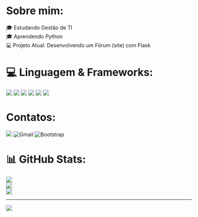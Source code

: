 # Sobre mim:
🎓 Estudando Gestão de TI<br>🎓 Aprendendo Python<br>💻 Projeto Atual: Desenvolvendo um Fórum (site) com Flask


# 💻 Linguagem & Frameworks:
<img src="https://img.shields.io/badge/python-3670A0?style=for-the-badge&logo=python&logoColor=ffdd54"> <img src="https://img.shields.io/badge/Anaconda-%2344A833.svg?style=for-the-badge&logo=anaconda&logoColor=white"> <img src="https://img.shields.io/badge/bootstrap-%23563D7C.svg?style=for-the-badge&logo=bootstrap&logoColor=white">  <img src="https://img.shields.io/badge/django-%23092E20.svg?style=for-the-badge&logo=django&logoColor=white"> <img src="https://img.shields.io/badge/flask-%23000.svg?style=for-the-badge&logo=flask&logoColor=white"> <img src="https://img.shields.io/badge/pandas-%23150458.svg?style=for-the-badge&logo=pandas&logoColor=white">
# Contatos:
<img src="https://img.shields.io/badge/WhatsApp-25D366?style=for-the-badge&logo=whatsapp&logoColor=white" a href="wa.me/5511934924789"> ![Gmail](	https://img.shields.io/badge/Gmail-D14836?style=for-the-badge&logo=gmail&logoColor=white) ![Bootstrap](https://img.shields.io/badge/bootstrap-%23563D7C.svg?style=for-the-badge&logo=bootstrap&logoColor=white)
# 📊 GitHub Stats:
![](https://github-readme-stats.vercel.app/api?username=LucasOliveira1301&theme=blue-green&hide_border=false&include_all_commits=true&count_private=false)<br/>
![](https://github-readme-streak-stats.herokuapp.com/?user=LucasOliveira1301&theme=blue-green&hide_border=false)<br/>
![](https://github-readme-stats.vercel.app/api/top-langs/?username=LucasOliveira1301&theme=blue-green&hide_border=false&include_all_commits=true&count_private=false&layout=compact)

---
[![](https://visitcount.itsvg.in/api?id=LucasOliveira1301&icon=2&color=1)](https://visitcount.itsvg.in)
